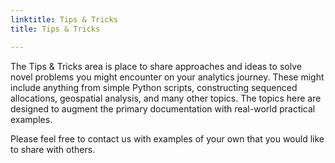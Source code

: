 ```yaml
---
linktitle: Tips & Tricks
title: Tips & Tricks

---
```


The Tips & Tricks area is place to share approaches and ideas to solve novel problems you might encounter on your analytics journey.
These might include anything from simple Python scripts, constructing sequenced allocations, geospatial analysis, and many other topics.
The topics here are designed to augment the primary documentation with real-world practical examples.

Please feel free to contact us with examples of your own that you would like to share with others.
